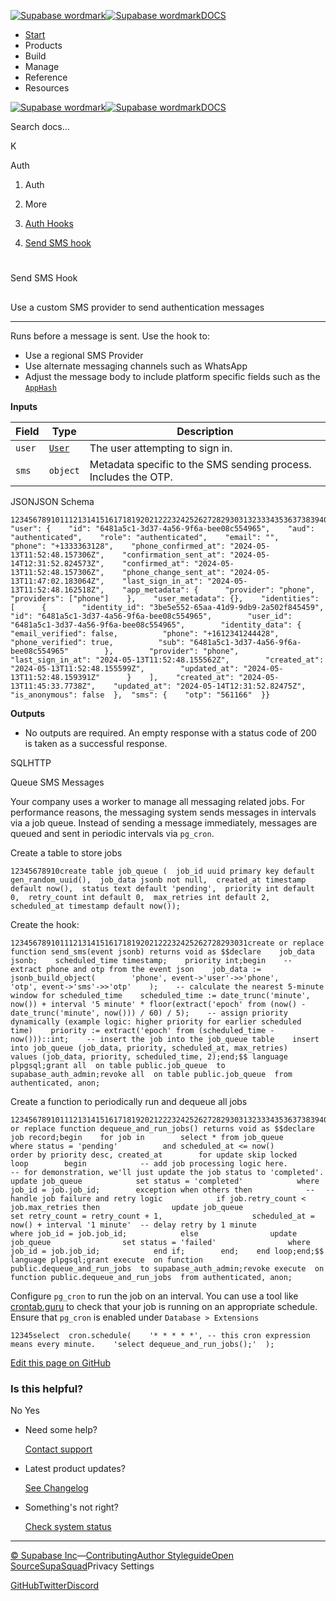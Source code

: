 [![Supabase wordmark](https://supabase.com/docs/_next/image?url=%2Fdocs%2Fsupabase-dark.svg&w=256&q=75&dpl=dpl_5BYG5BkQhU19GEfZfhcgAbeGcRQo)![Supabase wordmark](https://supabase.com/docs/_next/image?url=%2Fdocs%2Fsupabase-light.svg&w=256&q=75&dpl=dpl_5BYG5BkQhU19GEfZfhcgAbeGcRQo)DOCS](https://supabase.com/docs)

-   [Start](https://supabase.com/docs/guides/getting-started)
-   Products
-   Build
-   Manage
-   Reference
-   Resources

[![Supabase wordmark](https://supabase.com/docs/_next/image?url=%2Fdocs%2Fsupabase-dark.svg&w=256&q=75&dpl=dpl_5BYG5BkQhU19GEfZfhcgAbeGcRQo)![Supabase wordmark](https://supabase.com/docs/_next/image?url=%2Fdocs%2Fsupabase-light.svg&w=256&q=75&dpl=dpl_5BYG5BkQhU19GEfZfhcgAbeGcRQo)DOCS](https://supabase.com/docs)

Search docs...

K

Auth

1.  Auth

3.  More

5.  [Auth Hooks](https://supabase.com/docs/guides/auth/auth-hooks)

7.  [Send SMS hook](https://supabase.com/docs/guides/auth/auth-hooks/send-sms-hook)

# 

Send SMS Hook

## 

Use a custom SMS provider to send authentication messages

* * *

Runs before a message is sent. Use the hook to:

-   Use a regional SMS Provider
-   Use alternate messaging channels such as WhatsApp
-   Adjust the message body to include platform specific fields such as the [`AppHash`](https://developers.google.com/identity/sms-retriever/overview)

**Inputs**

| Field | Type | Description |
| --- | --- | --- |
| `user` | [`User`](https://supabase.com/docs/guides/auth/users#the-user-object) | The user attempting to sign in. |
| `sms` | `object` | Metadata specific to the SMS sending process. Includes the OTP. |

JSONJSON Schema

```
123456789101112131415161718192021222324252627282930313233343536373839404142{  "user": {    "id": "6481a5c1-3d37-4a56-9f6a-bee08c554965",    "aud": "authenticated",    "role": "authenticated",    "email": "",    "phone": "+1333363128",    "phone_confirmed_at": "2024-05-13T11:52:48.157306Z",    "confirmation_sent_at": "2024-05-14T12:31:52.824573Z",    "confirmed_at": "2024-05-13T11:52:48.157306Z",    "phone_change_sent_at": "2024-05-13T11:47:02.183064Z",    "last_sign_in_at": "2024-05-13T11:52:48.162518Z",    "app_metadata": {      "provider": "phone",      "providers": ["phone"]    },    "user_metadata": {},    "identities": [      {        "identity_id": "3be5e552-65aa-41d9-9db9-2a502f845459",        "id": "6481a5c1-3d37-4a56-9f6a-bee08c554965",        "user_id": "6481a5c1-3d37-4a56-9f6a-bee08c554965",        "identity_data": {          "email_verified": false,          "phone": "+1612341244428",          "phone_verified": true,          "sub": "6481a5c1-3d37-4a56-9f6a-bee08c554965"        },        "provider": "phone",        "last_sign_in_at": "2024-05-13T11:52:48.155562Z",        "created_at": "2024-05-13T11:52:48.155599Z",        "updated_at": "2024-05-13T11:52:48.159391Z"      }    ],    "created_at": "2024-05-13T11:45:33.7738Z",    "updated_at": "2024-05-14T12:31:52.82475Z",    "is_anonymous": false  },  "sms": {    "otp": "561166"  }}
```

**Outputs**

-   No outputs are required. An empty response with a status code of 200 is taken as a successful response.

SQLHTTP

Queue SMS Messages

Your company uses a worker to manage all messaging related jobs. For performance reasons, the messaging system sends messages in intervals via a job queue. Instead of sending a message immediately, messages are queued and sent in periodic intervals via `pg_cron`.

Create a table to store jobs

```
12345678910create table job_queue (  job_id uuid primary key default gen_random_uuid(),  job_data jsonb not null,  created_at timestamp default now(),  status text default 'pending',  priority int default 0,  retry_count int default 0,  max_retries int default 2,  scheduled_at timestamp default now());
```

Create the hook:

```
12345678910111213141516171819202122232425262728293031create or replace function send_sms(event jsonb) returns void as $$declare    job_data jsonb;    scheduled_time timestamp;    priority int;begin    -- extract phone and otp from the event json    job_data := jsonb_build_object(        'phone', event->'user'->>'phone',        'otp', event->'sms'->>'otp'    );    -- calculate the nearest 5-minute window for scheduled_time    scheduled_time := date_trunc('minute', now()) + interval '5 minute' * floor(extract('epoch' from (now() - date_trunc('minute', now())) / 60) / 5);    -- assign priority dynamically (example logic: higher priority for earlier scheduled time)    priority := extract('epoch' from (scheduled_time - now()))::int;    -- insert the job into the job_queue table    insert into job_queue (job_data, priority, scheduled_at, max_retries)    values (job_data, priority, scheduled_time, 2);end;$$ language plpgsql;grant all  on table public.job_queue  to supabase_auth_admin;revoke all  on table public.job_queue  from authenticated, anon;
```

Create a function to periodically run and dequeue all jobs

```
123456789101112131415161718192021222324252627282930313233343536373839404142create or replace function dequeue_and_run_jobs() returns void as $$declare    job record;begin    for job in        select * from job_queue        where status = 'pending'          and scheduled_at <= now()        order by priority desc, created_at        for update skip locked    loop        begin            -- add job processing logic here.            -- for demonstration, we'll just update the job status to 'completed'.            update job_queue            set status = 'completed'            where job_id = job.job_id;        exception when others then            -- handle job failure and retry logic            if job.retry_count < job.max_retries then                update job_queue                set retry_count = retry_count + 1,                    scheduled_at = now() + interval '1 minute'  -- delay retry by 1 minute                where job_id = job.job_id;            else                update job_queue                set status = 'failed'                where job_id = job.job_id;            end if;        end;    end loop;end;$$ language plpgsql;grant execute  on function public.dequeue_and_run_jobs  to supabase_auth_admin;revoke execute  on function public.dequeue_and_run_jobs  from authenticated, anon;
```

Configure `pg_cron` to run the job on an interval. You can use a tool like [crontab.guru](https://crontab.guru/) to check that your job is running on an appropriate schedule. Ensure that `pg_cron` is enabled under `Database > Extensions`

```
12345select  cron.schedule(    '* * * * *', -- this cron expression means every minute.    'select dequeue_and_run_jobs();'  );
```

[Edit this page on GitHub](https://github.com/supabase/supabase/blob/master/apps/docs/content/guides/auth/auth-hooks/send-sms-hook.mdx)

### Is this helpful?

No Yes

-   Need some help?
    
    [Contact support](https://supabase.com/support)
-   Latest product updates?
    
    [See Changelog](https://supabase.com/changelog)
-   Something's not right?
    
    [Check system status](https://status.supabase.com/)

* * *

[© Supabase Inc](https://supabase.com/)—[Contributing](https://github.com/supabase/supabase/blob/master/apps/docs/DEVELOPERS.md)[Author Styleguide](https://github.com/supabase/supabase/blob/master/apps/docs/CONTRIBUTING.md)[Open Source](https://supabase.com/open-source)[SupaSquad](https://supabase.com/supasquad)Privacy Settings

[GitHub](https://github.com/supabase/supabase)[Twitter](https://twitter.com/supabase)[Discord](https://discord.supabase.com/)